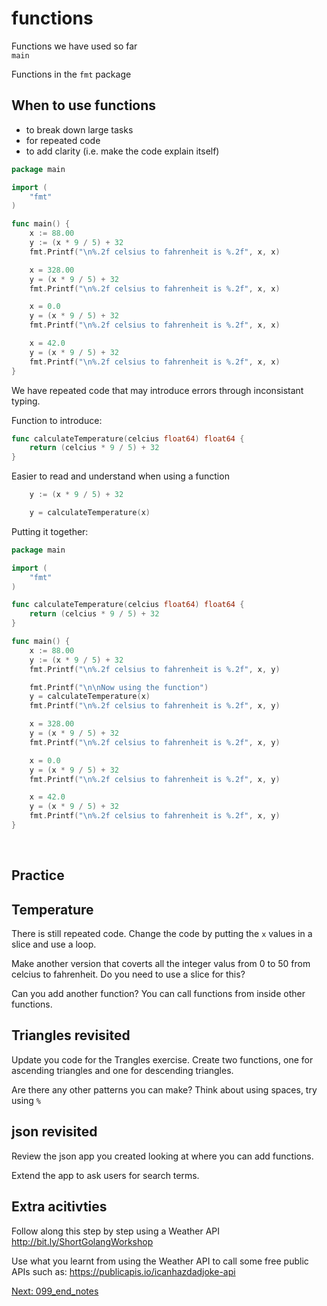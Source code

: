 # functions

Functions we have used so far  
`main`

Functions in the `fmt` package


## When to use functions
- to break down large tasks
- for repeated code
- to add clarity (i.e. make the code explain itself)

```go
package main

import (
	"fmt"
)

func main() {
	x := 88.00
	y := (x * 9 / 5) + 32
	fmt.Printf("\n%.2f celsius to fahrenheit is %.2f", x, x)

	x = 328.00
	y = (x * 9 / 5) + 32
	fmt.Printf("\n%.2f celsius to fahrenheit is %.2f", x, x)

	x = 0.0
	y = (x * 9 / 5) + 32
	fmt.Printf("\n%.2f celsius to fahrenheit is %.2f", x, x)

	x = 42.0
	y = (x * 9 / 5) + 32
	fmt.Printf("\n%.2f celsius to fahrenheit is %.2f", x, x)
}
```

We have repeated code that may introduce errors through inconsistant typing.

Function to introduce:
```go
func calculateTemperature(celcius float64) float64 {
	return (celcius * 9 / 5) + 32
}
```

Easier to read and understand when using a function
```go
	y := (x * 9 / 5) + 32

	y = calculateTemperature(x)
```

Putting it together:
```go
package main

import (
	"fmt"
)

func calculateTemperature(celcius float64) float64 {
	return (celcius * 9 / 5) + 32
}

func main() {
	x := 88.00
	y := (x * 9 / 5) + 32
	fmt.Printf("\n%.2f celsius to fahrenheit is %.2f", x, y)

	fmt.Printf("\n\nNow using the function")
	y = calculateTemperature(x)
	fmt.Printf("\n%.2f celsius to fahrenheit is %.2f", x, y)

	x = 328.00
	y = (x * 9 / 5) + 32
	fmt.Printf("\n%.2f celsius to fahrenheit is %.2f", x, y)

	x = 0.0
	y = (x * 9 / 5) + 32
	fmt.Printf("\n%.2f celsius to fahrenheit is %.2f", x, y)

	x = 42.0
	y = (x * 9 / 5) + 32
	fmt.Printf("\n%.2f celsius to fahrenheit is %.2f", x, y)
}
```
<br />

## Practice

## Temperature
There is still repeated code. Change the code by putting  the `x` values in a slice and use a loop.

Make another version that coverts all the integer valus from 0 to 50 from celcius to fahrenheit. Do you need to use a slice for this?

Can you add another function? You can call functions from inside other functions.

## Triangles revisited
Update you code for the Trangles exercise. Create two functions, one for ascending triangles and one for descending triangles.

Are there any other patterns you can make?
Think about using spaces, try using `%`


## json revisited
Review the json app you created looking at where you can add functions. 

Extend the app to ask users for search terms.

## Extra acitivties

Follow along this step by step using a Weather API   
http://bit.ly/ShortGolangWorkshop

Use what you learnt from using the Weather API to call some free public APIs such as: 
https://publicapis.io/icanhazdadjoke-api


[Next: 099_end_notes](/099_end_notes.md)